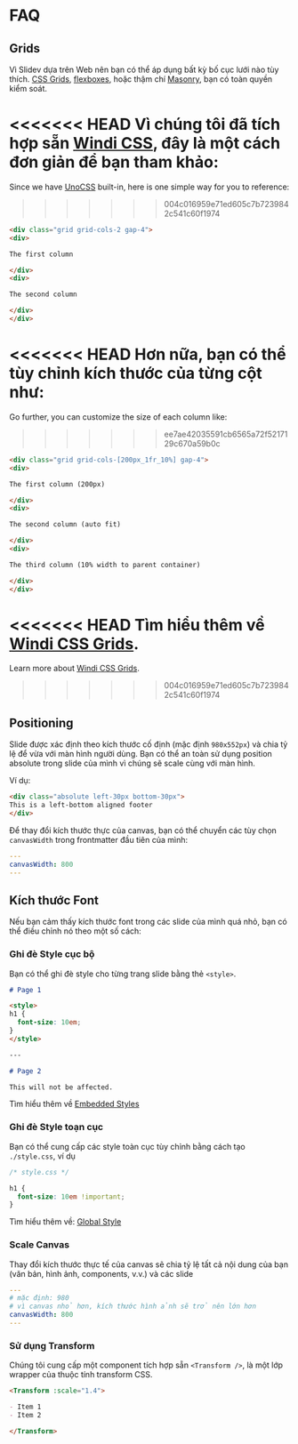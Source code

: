 # FAQ

## Grids

Vì Slidev dựa trên Web nên bạn có thể áp dụng bất kỳ bố cục lưới nào tùy thích. [CSS Grids](https://css-tricks.com/snippets/css/complete-guide-grid/), [flexboxes](https://css-tricks.com/snippets/css/a-guide-to-flexbox/), hoặc thậm chí [Masonry](https://css-tricks.com/native-css-masonry-layout-in-css-grid/), bạn có toàn quyền kiểm soát.

<<<<<<< HEAD
Vì chúng tôi đã tích hợp sẵn [Windi CSS](https://windicss.org/), đây là một cách đơn giản để bạn tham khảo:
=======
Since we have [UnoCSS](https://unocss.dev/) built-in, here is one simple way for you to reference:
>>>>>>> 004c016959e71ed605c7b7239842c541c60f1974

```html
<div class="grid grid-cols-2 gap-4">
<div>

The first column

</div>
<div>

The second column

</div>
</div>
```

<<<<<<< HEAD
Hơn nữa, bạn có thể tùy chỉnh kích thước của từng cột như:
=======
Go further, you can customize the size of each column like:
>>>>>>> ee7ae42035591cb6565a72f5217129c670a59b0c

```html
<div class="grid grid-cols-[200px_1fr_10%] gap-4">
<div>

The first column (200px)

</div>
<div>

The second column (auto fit)

</div>
<div>

The third column (10% width to parent container)

</div>
</div>
```

<<<<<<< HEAD
Tìm hiểu thêm về [Windi CSS Grids](https://windicss.org/utilities/grid.html).
=======
Learn more about [Windi CSS Grids](https://windicss.org/utilities/layout/grid.html).
>>>>>>> 004c016959e71ed605c7b7239842c541c60f1974

## Positioning

Slide được xác định theo kích thước cố định (mặc định `980x552px`) và chia tỷ lệ để vừa với màn hình người dùng. Bạn có thể an toàn sử dụng position absolute trong slide của mình vì chúng sẽ scale cùng với màn hình.

Ví dụ:

```html
<div class="absolute left-30px bottom-30px">
This is a left-bottom aligned footer
</div>
```

Để thay đổi kích thước thực của canvas, bạn có thể chuyển các tùy chọn `canvasWidth` trong frontmatter đầu tiên của mình:

```yaml
---
canvasWidth: 800
---
```

## Kích thước Font

Nếu bạn cảm thấy kích thước font trong các slide của mình quá nhỏ, bạn có thể điều chỉnh nó theo một số cách:

### Ghi đè Style cục bộ

Bạn có thể ghi đè style cho từng trang slide bằng thẻ `<style>`.

```md
# Page 1

<style>
h1 {
  font-size: 10em;
}
</style>

---

# Page 2

This will not be affected.
```

Tìm hiểu thêm về [Embedded Styles](/guide/syntax.html#embedded-styles)

### Ghi đè Style toạn cục

Bạn có thể cung cấp các style toàn cục tùy chỉnh bằng cách tạo `./style.css`, ví dụ

```css
/* style.css */ 

h1 {
  font-size: 10em !important;
}
```

Tìm hiểu thêm về: [Global Style](/custom/directory-structure.html#style)

### Scale Canvas

Thay đổi kích thước thực tế của canvas sẽ chia tỷ lệ tất cả nội dung của bạn (văn bản, hình ảnh, components, v.v.) và các slide

```yaml
---
# mặc định: 980
# vì canvas nhỏ hơn, kích thước hình ảnh sẽ trở nên lớn hơn
canvasWidth: 800
---
```

### Sử dụng Transform

Chúng tôi cung cấp một component tích hợp sẵn `<Transform />`, là một lớp wrapper của thuộc tính transform CSS.

```md
<Transform :scale="1.4">

- Item 1
- Item 2

</Transform>
```
